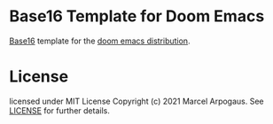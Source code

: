 # Base16 Template for Doom Emacs

[Base16](http://chriskempson.com/projects/base16/) template for the [doom emacs distribution](https://github.com/hlissner/doom-emacs).

# License

licensed under MIT License Copyright (c) 2021 Marcel Arpogaus. See [LICENSE](LICENSE) for further details.
